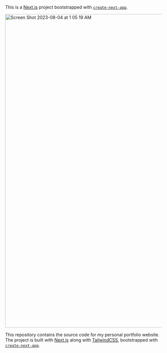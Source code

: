 This is a [Next.js](https://nextjs.org/) project bootstrapped with [`create-next-app`](https://github.com/vercel/next.js/tree/canary/packages/create-next-app).

<img width="1009" alt="Screen Shot 2023-08-04 at 1 05 19 AM" src="https://github.com/charlielovett/charlielovett-portfolio/assets/115426211/1caa15cd-47ea-42c8-81ac-ad9d7500c158">

This repository contains the source code for my personal portfolio website. The project is built with [Next.js](https://nextjs.org/) along with [TailwindCSS](https://tailwindcss.com/), bootstrapped with [`create-next-app`](https://github.com/vercel/next.js/tree/canary/packages/create-next-app).
